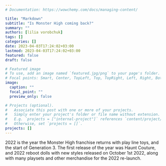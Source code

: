 ```yaml
---
# Documentation: https://wowchemy.com/docs/managing-content/

title: "Markdown"
subtitle: "Is Monster High coming back?"
summary: ""
authors: [lilia vorobchuk]
tags: []
categories: []
date: 2023-04-03T17:24:02+03:00
lastmod: 2023-04-03T17:24:02+03:00
featured: false
draft: false

# Featured image
# To use, add an image named `featured.jpg/png` to your page's folder.
# Focal points: Smart, Center, TopLeft, Top, TopRight, Left, Right, BottomLeft, Bottom, BottomRight.
image:
  caption: ""
  focal_point: ""
  preview_only: false

# Projects (optional).
#   Associate this post with one or more of your projects.
#   Simply enter your project's folder or file name without extension.
#   E.g. `projects = ["internal-project"]` references `content/project/deep-learning/index.md`.
#   Otherwise, set `projects = []`.
projects: []
---
```

2022 is the year the Monster High franchise returns with play line toys, and the start of Generation 3. The first release of the year was Haunt Couture, and 2022 reboot dolls with new styles released on October 1st 2022, along with many playsets and other merchandise for the 2022 re-launch.
